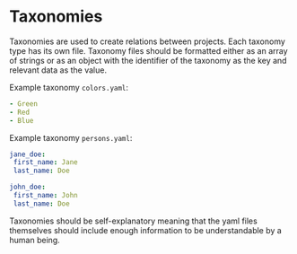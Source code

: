 # Taxonomies
Taxonomies are used to create relations between projects. Each taxonomy type has its own file. Taxonomy files should be formatted either as an array of strings or as an object with the identifier of the taxonomy as the key and relevant data as the value.

Example taxonomy `colors.yaml`:
```yaml
- Green
- Red
- Blue
```

Example taxonomy `persons.yaml`:
```yaml
jane_doe:
 first_name: Jane
 last_name: Doe

john_doe:
 first_name: John
 last_name: Doe
```

Taxonomies should be self-explanatory meaning that the yaml files themselves should include enough information to be understandable by a human being.
